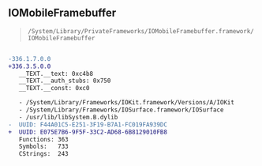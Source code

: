 ## IOMobileFramebuffer

> `/System/Library/PrivateFrameworks/IOMobileFramebuffer.framework/IOMobileFramebuffer`

```diff

-336.1.7.0.0
+336.3.5.0.0
   __TEXT.__text: 0xc4b8
   __TEXT.__auth_stubs: 0x750
   __TEXT.__const: 0xc0

   - /System/Library/Frameworks/IOKit.framework/Versions/A/IOKit
   - /System/Library/Frameworks/IOSurface.framework/IOSurface
   - /usr/lib/libSystem.B.dylib
-  UUID: F44A01C5-E251-3F19-B7A1-FC019FA939DC
+  UUID: E075E7B6-9F5F-33C2-AD68-6B8129010FB8
   Functions: 363
   Symbols:   733
   CStrings:  243

```
